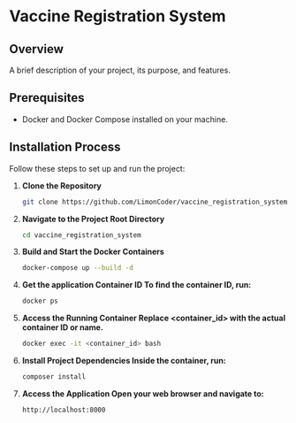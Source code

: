 # Vaccine Registration System

## Overview

A brief description of your project, its purpose, and features.

## Prerequisites

- Docker and Docker Compose installed on your machine.

## Installation Process

Follow these steps to set up and run the project:

1. **Clone the Repository**
   ```bash
   git clone https://github.com/LimonCoder/vaccine_registration_system.git

2. **Navigate to the Project Root Directory**
   ```bash
   cd vaccine_registration_system

3. **Build and Start the Docker Containers**
   ```bash
   docker-compose up --build -d

4. **Get the application Container ID To find the container ID, run:**
   ```bash
   docker ps

5. **Access the Running Container Replace <container_id> with the actual container ID or name.**
   ```bash
   docker exec -it <container_id> bash

6. **Install Project Dependencies Inside the container, run:**
   ```bash
   composer install

7. **Access the Application Open your web browser and navigate to:**
   ```bash
   http://localhost:8000
